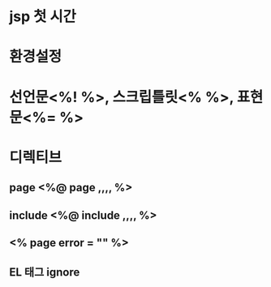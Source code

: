 # jsp 첫 시간 
# 환경설정
# 선언문<%! %>, 스크립틀릿<% %>, 표현문<%= %>
# 디렉티브
## page <%@ page    ,,,,  %> 
## include <%@ include    ,,,,  %>
## <% page error = "" %>
## EL 태그 ignore
